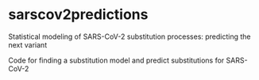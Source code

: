# sarscov2predictions
Statistical modeling of SARS-CoV-2 substitution processes: predicting the next variant

Code for finding a substitution model and predict substitutions for SARS-CoV-2
